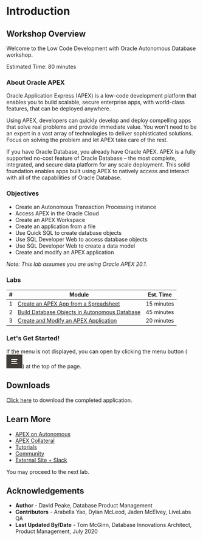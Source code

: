 # Introduction

## Workshop Overview

Welcome to the Low Code Development with Oracle Autonomous Database workshop.

Estimated Time: 80 minutes

### About Oracle APEX

Oracle Application Express (APEX) is a low-code development platform that enables you to build scalable, secure enterprise apps, with world-class features, that can be deployed anywhere.

Using APEX, developers can quickly develop and deploy compelling apps that solve real problems and provide immediate value. You won't need to be an expert in a vast array of technologies to deliver sophisticated solutions. Focus on solving the problem and let APEX take care of the rest.

If you have Oracle Database, you already have Oracle APEX. APEX is a fully supported no-cost feature of Oracle Database – the most complete, integrated, and secure data platform for any scale deployment. This solid foundation enables apps built using APEX to natively access and interact with all of the capabilities of Oracle Database.

### Objectives
-  Create an Autonomous Transaction Processing instance
-  Access APEX in the Oracle Cloud
-  Create an APEX Workspace
-  Create an application from a file
-  Use Quick SQL to create database objects
-  Use SQL Developer Web to access database objects
-  Use SQL Developer Web to create a data model
-  Create and modify an APEX application

*Note: This lab assumes you are using Oracle APEX 20.1.*

### Labs

| # | Module | Est. Time |
| --- | --- | --- |
| 1 | [Create an APEX App from a Spreadsheet](?lab=lab-1-create-apex-app-spreadsheet) | 15 minutes |
| 2 | [Build Database Objects in Autonomous Database](?lab=lab-2-build-database-objects-autonomous) | 45 minutes |
| 3 | [Create and Modify an APEX Application](?lab=lab-3-create-modify-apex-application) | 20 minutes |

### **Let's Get Started!**

If the menu is not displayed, you can open by clicking the menu button (![Menu icon](./images/menu-button.png)) at the top of the page.

## Downloads

[Click here](files/lowcodedev-app.sql) to download the completed application.

## Learn More

- [APEX on Autonomous](https://apex.oracle.com/autonomous)
- [APEX Collateral](https://apex.oracle.com)
- [Tutorials](https://apex.oracle.com/en/learn/tutorials)
- [Community](https://apex.oracle.com/community)
- [External Site + Slack](http://apex.world)

You may proceed to the next lab.

## Acknowledgements

- **Author** - David Peake, Database Product Management
- **Contributors** - Arabella Yao, Dylan McLeod, Jaden McElvey, LiveLabs QA
- **Last Updated By/Date** - Tom McGinn, Database Innovations Architect, Product Management, July 2020

